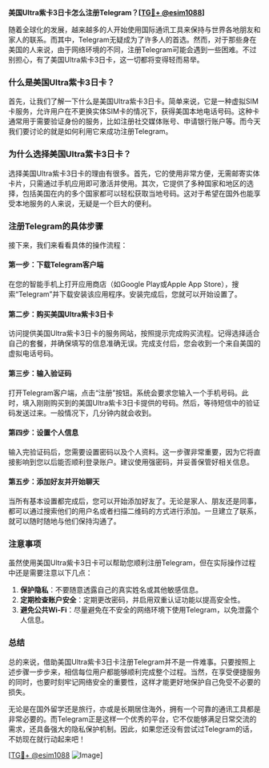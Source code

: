 **美国Ultra紫卡3日卡怎么注册Telegram？[[TG💪+ @esim1088](https://t.me/s/esim1088)]**

随着全球化的发展，越来越多的人开始使用国际通讯工具来保持与世界各地朋友和家人的联系。而其中，Telegram无疑成为了许多人的首选。然而，对于那些身在美国的人来说，由于网络环境的不同，注册Telegram可能会遇到一些困难。不过别担心，有了美国Ultra紫卡3日卡，这一切都将变得轻而易举。

### 什么是美国Ultra紫卡3日卡？

首先，让我们了解一下什么是美国Ultra紫卡3日卡。简单来说，它是一种虚拟SIM卡服务，允许用户在不更换实体SIM卡的情况下，获得美国本地电话号码。这种卡通常用于需要验证身份的服务，比如注册社交媒体账号、申请银行账户等。而今天我们要讨论的就是如何利用它来成功注册Telegram。

### 为什么选择美国Ultra紫卡3日卡？

选择美国Ultra紫卡3日卡的理由有很多。首先，它的使用非常方便，无需邮寄实体卡片，只需通过手机应用即可激活并使用。其次，它提供了多种国家和地区的选择，包括美国在内的多个国家都可以轻松获取当地号码。这对于希望在国外也能享受本地服务的人来说，无疑是一个巨大的便利。

### 注册Telegram的具体步骤

接下来，我们来看看具体的操作流程：

#### 第一步：下载Telegram客户端
在您的智能手机上打开应用商店（如Google Play或Apple App Store），搜索“Telegram”并下载安装该应用程序。安装完成后，您就可以开始设置了。

#### 第二步：购买美国Ultra紫卡3日卡
访问提供美国Ultra紫卡3日卡的服务网站，按照提示完成购买流程。记得选择适合自己的套餐，并确保填写的信息准确无误。完成支付后，您会收到一个来自美国的虚拟电话号码。

#### 第三步：输入验证码
打开Telegram客户端，点击“注册”按钮。系统会要求您输入一个手机号码。此时，填入刚刚购买到的美国Ultra紫卡3日卡提供的号码。然后，等待短信中的验证码发送过来。一般情况下，几分钟内就会收到。

#### 第四步：设置个人信息
输入完验证码后，您需要设置密码以及个人资料。这一步骤非常重要，因为它将直接影响到您以后能否顺利登录账户。建议使用强密码，并妥善保管好相关信息。

#### 第五步：添加好友并开始聊天
当所有基本设置都完成后，您可以开始添加好友了。无论是家人、朋友还是同事，都可以通过搜索他们的用户名或者扫描二维码的方式进行添加。一旦建立了联系，就可以随时随地与他们保持沟通了。

### 注意事项

虽然使用美国Ultra紫卡3日卡可以帮助您顺利注册Telegram，但在实际操作过程中还是需要注意以下几点：

1. **保护隐私**：不要随意透露自己的真实姓名或其他敏感信息。
2. **定期检查账户安全**：定期更改密码，并启用双重认证功能以提高安全性。
3. **避免公共Wi-Fi**：尽量避免在不安全的网络环境下使用Telegram，以免泄露个人信息。

### 总结

总的来说，借助美国Ultra紫卡3日卡注册Telegram并不是一件难事。只要按照上述步骤一步步来，相信每位用户都能够顺利完成整个过程。当然，在享受便捷服务的同时，也要时刻牢记网络安全的重要性，这样才能更好地保护自己免受不必要的损失。

无论是在国外留学还是旅行，亦或是长期居住海外，拥有一个可靠的通讯工具都是非常必要的。而Telegram正是这样一个优秀的平台，它不仅能够满足日常交流的需求，还具备强大的隐私保护机制。因此，如果您还没有尝试过Telegram的话，不妨现在就行动起来吧！

[[TG💪+ @esim1088](https://t.me/s/esim1088) ![Image](https://i.postimg.cc/4NQfJmqS/Snipaste-2025-05-13-00-14-12.png)]